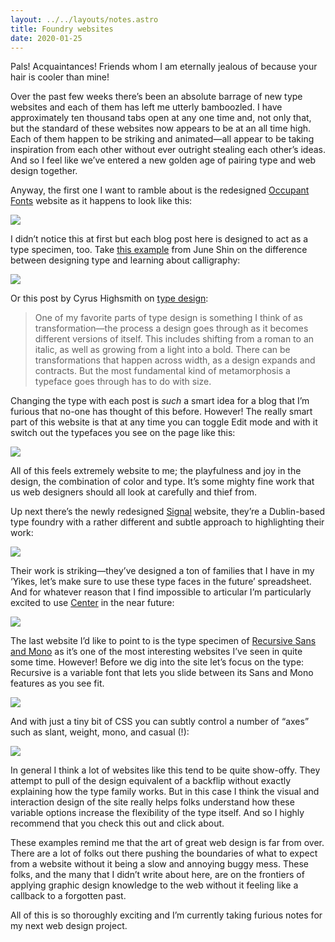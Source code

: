 ```yaml
---
layout: ../../layouts/notes.astro
title: Foundry websites
date: 2020-01-25
---
```


Pals! Acquaintances! Friends whom I am eternally jealous of because your hair is cooler than mine!

Over the past few weeks there’s been an absolute barrage of new type websites and each of them has left me utterly bamboozled. I have approximately ten thousand tabs open at any one time and, not only that, but the standard of these websites now appears to be at an all time high. Each of them happen to be striking and animated—all appear to be taking inspiration from each other without ever outright stealing each other’s ideas. And so I feel like we’ve entered a new golden age of pairing type and web design together.

Anyway, the first one I want to ramble about is the redesigned [Occupant Fonts](https://occupantfonts.com/) website as it happens to look like this:

![](https://buttondown.s3.us-west-2.amazonaws.com/images/42cf7315-f5d4-48bf-a87d-b90ce195fc13.png)

I didn’t notice this at first but each blog post here is designed to act as a type specimen, too. Take [this example](https://occupantfonts.com/articles/editorial/dragon-head-snake-tail/) from June Shin on the difference between designing type and learning about calligraphy:

![](https://buttondown.s3.us-west-2.amazonaws.com/images/c067ab66-0076-4310-a239-5d72bb8f5573.jpg)

Or this post by Cyrus Highsmith on [type design](https://occupantfonts.com/articles/design/transformations/):

> One of my favorite parts of type design is something I think of as transformation—the process a design goes through as it becomes different versions of itself. This includes shifting from a roman to an italic, as well as growing from a light into a bold. There can be transformations that happen across width, as a design expands and contracts. But the most fundamental kind of metamorphosis a typeface goes through has to do with size.

Changing the type with each post is _such_ a smart idea for a blog that I’m furious that no-one has thought of this before. However! The really smart part of this website is that at any time you can toggle Edit mode and with it switch out the typefaces you see on the page like this:

![](https://buttondown.s3.us-west-2.amazonaws.com/images/cc2531a7-04fe-420d-aa8b-6c6eacd8cd26.gif)

All of this feels extremely website to me; the playfulness and joy in the design, the combination of color and type. It’s some mighty fine work that us web designers should all look at carefully and thief from.

Up next there’s the newly redesigned [Signal](https://signalfoundry.com/) website, they’re a Dublin-based type foundry with a rather different and subtle approach to highlighting their work:

![](https://buttondown.s3.us-west-2.amazonaws.com/images/1d5afaf7-d5c7-4851-b168-16837bdb999d.png)

Their work is striking—they’ve designed a ton of families that I have in my ‘Yikes, let’s make sure to use these type faces in the future’ spreadsheet. And for whatever reason that I find impossible to articular I’m particularly excited to use [Center](https://signalfoundry.com/type-foundry/center) in the near future:

![](https://buttondown.s3.us-west-2.amazonaws.com/images/98d1c86e-2d30-4e2b-ab4c-73df97329e54.png)

The last website I’d like to point to is the type specimen of [Recursive Sans and Mono](https://www.recursive.design/) as it’s one of the most interesting websites I’ve seen in quite some time. However! Before we dig into the site let’s focus on the type: Recursive is a variable font that lets you slide between its Sans and Mono features as you see fit.

![](https://buttondown.s3.us-west-2.amazonaws.com/images/9a72ad35-3316-4220-acff-1e8ab749a5ea.png)

And with just a tiny bit of CSS you can subtly control a number of “axes” such as slant, weight, mono, and casual (!):

![](https://buttondown.s3.us-west-2.amazonaws.com/images/6a94aa2e-b177-4f1b-ba6f-71f443bb10f7.gif)

In general I think a lot of websites like this tend to be quite show-offy. They attempt to pull of the design equivalent of a backflip without exactly explaining how the type family works. But in this case I think the visual and interaction design of the site really helps folks understand how these variable options increase the flexibility of the type itself. And so I highly recommend that you check this out and click about.

These examples remind me that the art of great web design is far from over. There are a lot of folks out there pushing the boundaries of what to expect from a website without it being a slow and annoying buggy mess. These folks, and the many that I didn’t write about here, are on the frontiers of applying graphic design knowledge to the web without it feeling like a callback to a forgotten past.

All of this is so thoroughly exciting and I’m currently taking furious notes for my next web design project.
